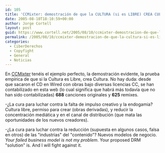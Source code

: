 ```yaml
---
id: 105
title: 'CCMixter: demostración de que la CULTURA (si es LIBRE) CREA CULTURA'
date: 2005-08-10T18:10:59+00:00
author: Jorge Cortell
layout: post
guid: https://www.cortell.net/2005/08/10/ccmixter-demostracion-de-que-la-cultura-si-es-libre-crea-cultura/
permalink: /2005/08/10/ccmixter-demostracion-de-que-la-cultura-si-es-libre-crea-cultura/
categories:
  - CiberDerechos
  - Copyfight
  - General
  - Noticias
---
```

En [CCMixter](https://ccmixter.org/) tenéis el ejemplo perfecto, la demostración evidente, la prueba empí­rica de que si la Cultura es Libre, crea Cultura. No hay duda: desde que sacaron el CD en Wired con obras bajo diversas licencias CC, se han contabilizado en esta web (lo cual significa que habrá más todaví­a que no han sido contabilizadas) **688** canciones originales y **625** remixes.

-¿La cura para luchar contra la falta de impulso creativo y la endogamia? Cultura libre, permiso para crear (obras derivadas), y reducir la concentración mediática y en el canal de distribución (que mata las oportunidades de los nuevos creadores).

-¿La cura para luchar contra la reducción (supuesta en algunos casos, falsa en otros) de las "industrias" del "contenido"? Nuevos modelos de negocio. _Your failed business model is not my problem_. Your proposed DRM "solution" is. And I will fight against it.